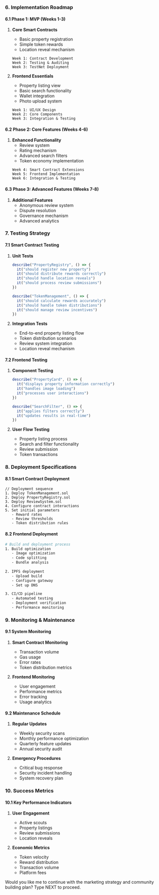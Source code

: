 ### 6. Implementation Roadmap

#### 6.1 Phase 1: MVP (Weeks 1-3)
1. **Core Smart Contracts**
   - Basic property registration
   - Simple token rewards
   - Location reveal mechanism
   ```
   Week 1: Contract Development
   Week 2: Testing & Auditing
   Week 3: TestNet Deployment
   ```

2. **Frontend Essentials**
   - Property listing view
   - Basic search functionality
   - Wallet integration
   - Photo upload system
   ```
   Week 1: UI/UX Design
   Week 2: Core Components
   Week 3: Integration & Testing
   ```

#### 6.2 Phase 2: Core Features (Weeks 4-6)
1. **Enhanced Functionality**
   - Review system
   - Rating mechanism
   - Advanced search filters
   - Token economy implementation
   ```
   Week 4: Smart Contract Extensions
   Week 5: Frontend Implementation
   Week 6: Integration & Testing
   ```

#### 6.3 Phase 3: Advanced Features (Weeks 7-8)
1. **Additional Features**
   - Anonymous review system
   - Dispute resolution
   - Governance mechanism
   - Advanced analytics

### 7. Testing Strategy

#### 7.1 Smart Contract Testing
1. **Unit Tests**
   ```javascript
   describe("PropertyRegistry", () => {
     it("should register new property")
     it("should distribute rewards correctly")
     it("should handle location reveals")
     it("should process review submissions")
   })

   describe("TokenManagement", () => {
     it("should calculate rewards accurately")
     it("should handle token distributions")
     it("should manage review incentives")
   })
   ```

2. **Integration Tests**
   - End-to-end property listing flow
   - Token distribution scenarios
   - Review system integration
   - Location reveal mechanism

#### 7.2 Frontend Testing
1. **Component Testing**
   ```javascript
   describe("PropertyCard", () => {
     it("displays property information correctly")
     it("handles image loading")
     it("processes user interactions")
   })

   describe("SearchFilter", () => {
     it("applies filters correctly")
     it("updates results in real-time")
   })
   ```

2. **User Flow Testing**
   - Property listing process
   - Search and filter functionality
   - Review submission
   - Token transactions

### 8. Deployment Specifications

#### 8.1 Smart Contract Deployment
```solidity
// Deployment sequence
1. Deploy TokenManagement.sol
2. Deploy PropertyRegistry.sol
3. Deploy ReviewSystem.sol
4. Configure contract interactions
5. Set initial parameters
   - Reward rates
   - Review thresholds
   - Token distribution rules
```

#### 8.2 Frontend Deployment
```bash
# Build and deployment process
1. Build optimization
   - Image optimization
   - Code splitting
   - Bundle analysis
   
2. IPFS deployment
   - Upload build
   - Configure gateway
   - Set up DNS

3. CI/CD pipeline
   - Automated testing
   - Deployment verification
   - Performance monitoring
```

### 9. Monitoring & Maintenance

#### 9.1 System Monitoring
1. **Smart Contract Monitoring**
   - Transaction volume
   - Gas usage
   - Error rates
   - Token distribution metrics

2. **Frontend Monitoring**
   - User engagement
   - Performance metrics
   - Error tracking
   - Usage analytics

#### 9.2 Maintenance Schedule
1. **Regular Updates**
   - Weekly security scans
   - Monthly performance optimization
   - Quarterly feature updates
   - Annual security audit

2. **Emergency Procedures**
   - Critical bug response
   - Security incident handling
   - System recovery plan

### 10. Success Metrics

#### 10.1 Key Performance Indicators
1. **User Engagement**
   - Active scouts
   - Property listings
   - Review submissions
   - Location reveals

2. **Economic Metrics**
   - Token velocity
   - Reward distribution
   - Transaction volume
   - Platform fees

Would you like me to continue with the marketing strategy and community building plan? Type NEXT to proceed.